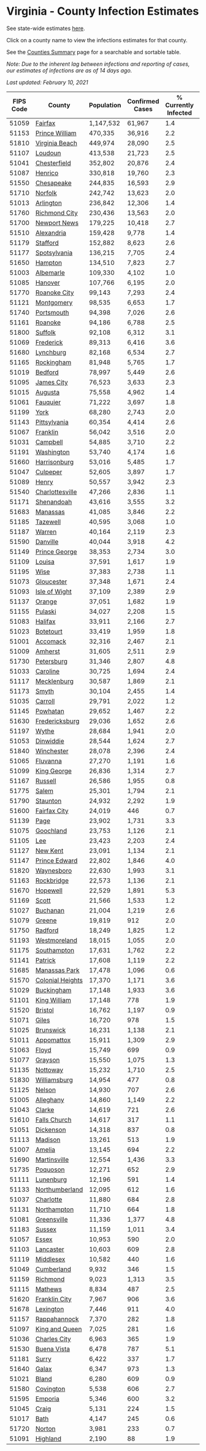 # Virginia - County Infection Estimates

See state-wide estimates [here](/infections/us-va).

Click on a county name to view the infections estimates for that county.

See the [Counties Summary](/infections/summary-counties) page for a searchable and sortable table.

*Note: Due to the inherent lag between infections and reporting of cases, our estimates of infections are as of 14 days ago.*

*Last updated: February 10, 2021*

|   FIPS Code |                               County |   Population |   Confirmed Cases |   % Currently Infected |   % Total Infected |
|-------------|--------------------------------------|--------------|-------------------|------------------------|--------------------|
|       51059 |                   [Fairfax](fairfax) |    1,147,532 |            61,967 |                    1.4 |               19.4 |
|       51153 |     [Prince William](prince-william) |      470,335 |            36,916 |                    2.2 |               27.5 |
|       51810 |     [Virginia Beach](virginia-beach) |      449,974 |            28,090 |                    2.5 |               19.7 |
|       51107 |                   [Loudoun](loudoun) |      413,538 |            21,723 |                    2.5 |               17.9 |
|       51041 |         [Chesterfield](chesterfield) |      352,802 |            20,876 |                    2.4 |               19.3 |
|       51087 |                   [Henrico](henrico) |      330,818 |            19,760 |                    2.3 |               20.0 |
|       51550 |             [Chesapeake](chesapeake) |      244,835 |            16,593 |                    2.9 |               21.6 |
|       51710 |                   [Norfolk](norfolk) |      242,742 |            13,623 |                    2.0 |               18.2 |
|       51013 |               [Arlington](arlington) |      236,842 |            12,306 |                    1.4 |               18.7 |
|       51760 |       [Richmond City](richmond-city) |      230,436 |            13,563 |                    2.0 |               19.8 |
|       51700 |         [Newport News](newport-news) |      179,225 |            10,418 |                    2.7 |               18.4 |
|       51510 |             [Alexandria](alexandria) |      159,428 |             9,778 |                    1.4 |               22.6 |
|       51179 |                 [Stafford](stafford) |      152,882 |             8,623 |                    2.6 |               18.5 |
|       51177 |         [Spotsylvania](spotsylvania) |      136,215 |             7,705 |                    2.4 |               18.5 |
|       51650 |                   [Hampton](hampton) |      134,510 |             7,823 |                    2.7 |               18.3 |
|       51003 |               [Albemarle](albemarle) |      109,330 |             4,102 |                    1.0 |               12.2 |
|       51085 |                   [Hanover](hanover) |      107,766 |             6,195 |                    2.0 |               18.4 |
|       51770 |         [Roanoke City](roanoke-city) |       99,143 |             7,293 |                    2.4 |               22.8 |
|       51121 |             [Montgomery](montgomery) |       98,535 |             6,653 |                    1.7 |               20.7 |
|       51740 |             [Portsmouth](portsmouth) |       94,398 |             7,026 |                    2.6 |               24.2 |
|       51161 |                   [Roanoke](roanoke) |       94,186 |             6,788 |                    2.5 |               22.4 |
|       51800 |                   [Suffolk](suffolk) |       92,108 |             6,312 |                    3.1 |               22.1 |
|       51069 |               [Frederick](frederick) |       89,313 |             6,416 |                    3.6 |               22.8 |
|       51680 |               [Lynchburg](lynchburg) |       82,168 |             6,534 |                    2.7 |               24.6 |
|       51165 |             [Rockingham](rockingham) |       81,948 |             5,765 |                    1.7 |               23.6 |
|       51019 |                   [Bedford](bedford) |       78,997 |             5,449 |                    2.6 |               21.3 |
|       51095 |             [James City](james-city) |       76,523 |             3,633 |                    2.3 |               15.9 |
|       51015 |                   [Augusta](augusta) |       75,558 |             4,962 |                    1.4 |               20.5 |
|       51061 |                 [Fauquier](fauquier) |       71,222 |             3,697 |                    1.8 |               17.2 |
|       51199 |                         [York](york) |       68,280 |             2,743 |                    2.0 |               12.6 |
|       51143 |         [Pittsylvania](pittsylvania) |       60,354 |             4,414 |                    2.6 |               22.5 |
|       51067 |                 [Franklin](franklin) |       56,042 |             3,516 |                    2.0 |               19.1 |
|       51031 |                 [Campbell](campbell) |       54,885 |             3,710 |                    2.2 |               20.7 |
|       51191 |             [Washington](washington) |       53,740 |             4,174 |                    1.6 |               24.1 |
|       51660 |         [Harrisonburg](harrisonburg) |       53,016 |             5,485 |                    1.7 |               36.8 |
|       51047 |                 [Culpeper](culpeper) |       52,605 |             3,897 |                    1.7 |               26.1 |
|       51089 |                       [Henry](henry) |       50,557 |             3,942 |                    2.3 |               24.5 |
|       51540 |   [Charlottesville](charlottesville) |       47,266 |             2,836 |                    1.1 |               19.3 |
|       51171 |             [Shenandoah](shenandoah) |       43,616 |             3,555 |                    3.2 |               27.9 |
|       51683 |                 [Manassas](manassas) |       41,085 |             3,846 |                    2.2 |               36.0 |
|       51185 |                 [Tazewell](tazewell) |       40,595 |             3,068 |                    1.0 |               23.1 |
|       51187 |                     [Warren](warren) |       40,164 |             2,119 |                    2.3 |               17.4 |
|       51590 |                 [Danville](danville) |       40,044 |             3,918 |                    4.2 |               30.2 |
|       51149 |       [Prince George](prince-george) |       38,353 |             2,734 |                    3.0 |               22.5 |
|       51109 |                     [Louisa](louisa) |       37,591 |             1,617 |                    1.9 |               13.8 |
|       51195 |                         [Wise](wise) |       37,383 |             2,738 |                    1.1 |               22.5 |
|       51073 |             [Gloucester](gloucester) |       37,348 |             1,671 |                    2.4 |               13.8 |
|       51093 |       [Isle of Wight](isle-of-wight) |       37,109 |             2,389 |                    2.9 |               21.0 |
|       51137 |                     [Orange](orange) |       37,051 |             1,682 |                    1.9 |               14.4 |
|       51155 |                   [Pulaski](pulaski) |       34,027 |             2,208 |                    1.5 |               20.2 |
|       51083 |                   [Halifax](halifax) |       33,911 |             2,166 |                    2.7 |               19.7 |
|       51023 |               [Botetourt](botetourt) |       33,419 |             1,959 |                    1.8 |               18.4 |
|       51001 |                 [Accomack](accomack) |       32,316 |             2,467 |                    2.1 |               31.4 |
|       51009 |                   [Amherst](amherst) |       31,605 |             2,511 |                    2.9 |               24.5 |
|       51730 |             [Petersburg](petersburg) |       31,346 |             2,807 |                    4.8 |               28.9 |
|       51033 |                 [Caroline](caroline) |       30,725 |             1,694 |                    2.4 |               17.5 |
|       51117 |           [Mecklenburg](mecklenburg) |       30,587 |             1,869 |                    2.1 |               21.0 |
|       51173 |                       [Smyth](smyth) |       30,104 |             2,455 |                    1.4 |               25.2 |
|       51035 |                   [Carroll](carroll) |       29,791 |             2,022 |                    1.2 |               21.9 |
|       51145 |                 [Powhatan](powhatan) |       29,652 |             1,467 |                    2.2 |               15.1 |
|       51630 |     [Fredericksburg](fredericksburg) |       29,036 |             1,652 |                    2.6 |               19.0 |
|       51197 |                       [Wythe](wythe) |       28,684 |             1,941 |                    2.0 |               20.5 |
|       51053 |               [Dinwiddie](dinwiddie) |       28,544 |             1,624 |                    2.7 |               17.9 |
|       51840 |             [Winchester](winchester) |       28,078 |             2,396 |                    2.4 |               28.0 |
|       51065 |                 [Fluvanna](fluvanna) |       27,270 |             1,191 |                    1.6 |               14.8 |
|       51099 |           [King George](king-george) |       26,836 |             1,314 |                    2.7 |               15.7 |
|       51167 |                   [Russell](russell) |       26,586 |             1,955 |                    0.8 |               22.6 |
|       51775 |                       [Salem](salem) |       25,301 |             1,794 |                    2.1 |               22.2 |
|       51790 |                 [Staunton](staunton) |       24,932 |             2,292 |                    1.9 |               28.6 |
|       51600 |         [Fairfax City](fairfax-city) |       24,019 |               446 |                    0.7 |                6.6 |
|       51139 |                         [Page](page) |       23,902 |             1,731 |                    3.3 |               25.1 |
|       51075 |               [Goochland](goochland) |       23,753 |             1,126 |                    2.1 |               16.0 |
|       51105 |                           [Lee](lee) |       23,423 |             2,203 |                    2.4 |               29.1 |
|       51127 |                 [New Kent](new-kent) |       23,091 |             1,134 |                    2.1 |               15.5 |
|       51147 |       [Prince Edward](prince-edward) |       22,802 |             1,846 |                    4.0 |               26.6 |
|       51820 |             [Waynesboro](waynesboro) |       22,630 |             1,993 |                    3.1 |               27.2 |
|       51163 |             [Rockbridge](rockbridge) |       22,573 |             1,136 |                    2.1 |               15.6 |
|       51670 |                 [Hopewell](hopewell) |       22,529 |             1,891 |                    5.3 |               26.8 |
|       51169 |                       [Scott](scott) |       21,566 |             1,533 |                    1.2 |               21.9 |
|       51027 |                 [Buchanan](buchanan) |       21,004 |             1,219 |                    2.6 |               17.9 |
|       51079 |                     [Greene](greene) |       19,819 |               912 |                    2.0 |               14.5 |
|       51750 |                   [Radford](radford) |       18,249 |             1,825 |                    1.2 |               31.2 |
|       51193 |         [Westmoreland](westmoreland) |       18,015 |             1,055 |                    2.0 |               19.3 |
|       51175 |           [Southampton](southampton) |       17,631 |             1,762 |                    2.2 |               33.7 |
|       51141 |                   [Patrick](patrick) |       17,608 |             1,119 |                    2.2 |               19.9 |
|       51685 |       [Manassas Park](manassas-park) |       17,478 |             1,096 |                    0.6 |               24.4 |
|       51570 | [Colonial Heights](colonial-heights) |       17,370 |             1,171 |                    3.6 |               22.1 |
|       51029 |             [Buckingham](buckingham) |       17,148 |             1,933 |                    3.6 |               42.2 |
|       51101 |         [King William](king-william) |       17,148 |               778 |                    1.9 |               14.1 |
|       51520 |                   [Bristol](bristol) |       16,762 |             1,197 |                    0.9 |               22.1 |
|       51071 |                       [Giles](giles) |       16,720 |               978 |                    1.5 |               17.9 |
|       51025 |               [Brunswick](brunswick) |       16,231 |             1,138 |                    2.1 |               22.6 |
|       51011 |             [Appomattox](appomattox) |       15,911 |             1,309 |                    2.9 |               25.7 |
|       51063 |                       [Floyd](floyd) |       15,749 |               699 |                    0.9 |               13.9 |
|       51077 |                   [Grayson](grayson) |       15,550 |             1,075 |                    1.3 |               22.0 |
|       51135 |                 [Nottoway](nottoway) |       15,232 |             1,710 |                    2.5 |               35.3 |
|       51830 |         [Williamsburg](williamsburg) |       14,954 |               477 |                    0.8 |               10.9 |
|       51125 |                     [Nelson](nelson) |       14,930 |               707 |                    2.6 |               14.6 |
|       51005 |               [Alleghany](alleghany) |       14,860 |             1,149 |                    2.2 |               24.4 |
|       51043 |                     [Clarke](clarke) |       14,619 |               721 |                    2.6 |               15.6 |
|       51610 |         [Falls Church](falls-church) |       14,617 |               317 |                    1.1 |                8.3 |
|       51051 |               [Dickenson](dickenson) |       14,318 |               837 |                    0.8 |               18.0 |
|       51113 |                   [Madison](madison) |       13,261 |               513 |                    1.9 |               12.6 |
|       51007 |                     [Amelia](amelia) |       13,145 |               694 |                    2.2 |               16.9 |
|       51690 |         [Martinsville](martinsville) |       12,554 |             1,436 |                    3.3 |               35.9 |
|       51735 |                 [Poquoson](poquoson) |       12,271 |               652 |                    2.9 |               16.5 |
|       51111 |               [Lunenburg](lunenburg) |       12,196 |               591 |                    1.4 |               15.3 |
|       51133 |     [Northumberland](northumberland) |       12,095 |               612 |                    1.6 |               16.1 |
|       51037 |               [Charlotte](charlotte) |       11,880 |               684 |                    2.8 |               17.9 |
|       51131 |           [Northampton](northampton) |       11,710 |               664 |                    1.8 |               23.3 |
|       51081 |           [Greensville](greensville) |       11,336 |             1,377 |                    4.8 |               41.9 |
|       51183 |                     [Sussex](sussex) |       11,159 |             1,011 |                    3.4 |               31.9 |
|       51057 |                       [Essex](essex) |       10,953 |               590 |                    2.0 |               17.4 |
|       51103 |               [Lancaster](lancaster) |       10,603 |               609 |                    2.8 |               17.7 |
|       51119 |               [Middlesex](middlesex) |       10,582 |               440 |                    1.6 |               13.1 |
|       51049 |             [Cumberland](cumberland) |        9,932 |               346 |                    1.5 |               11.8 |
|       51159 |                 [Richmond](richmond) |        9,023 |             1,313 |                    3.5 |               54.7 |
|       51115 |                   [Mathews](mathews) |        8,834 |               487 |                    2.5 |               16.6 |
|       51620 |       [Franklin City](franklin-city) |        7,967 |               906 |                    3.6 |               36.8 |
|       51678 |               [Lexington](lexington) |        7,446 |               911 |                    4.0 |               35.8 |
|       51157 |         [Rappahannock](rappahannock) |        7,370 |               282 |                    1.8 |               12.4 |
|       51097 |     [King and Queen](king-and-queen) |        7,025 |               281 |                    1.6 |               12.6 |
|       51036 |         [Charles City](charles-city) |        6,963 |               365 |                    1.9 |               17.5 |
|       51530 |           [Buena Vista](buena-vista) |        6,478 |               787 |                    5.1 |               37.9 |
|       51181 |                       [Surry](surry) |        6,422 |               337 |                    1.7 |               16.9 |
|       51640 |                       [Galax](galax) |        6,347 |               973 |                    1.3 |               53.3 |
|       51021 |                       [Bland](bland) |        6,280 |               609 |                    0.9 |               30.0 |
|       51580 |               [Covington](covington) |        5,538 |               606 |                    2.7 |               33.1 |
|       51595 |                   [Emporia](emporia) |        5,346 |               600 |                    3.2 |               39.2 |
|       51045 |                       [Craig](craig) |        5,131 |               224 |                    1.5 |               13.8 |
|       51017 |                         [Bath](bath) |        4,147 |               245 |                    0.6 |               18.1 |
|       51720 |                     [Norton](norton) |        3,981 |               233 |                    0.7 |               18.5 |
|       51091 |                 [Highland](highland) |        2,190 |                88 |                    1.9 |               12.7 |